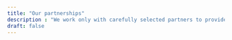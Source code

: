 ```yaml
---
title: "Our partnerships"
description : "We work only with carefully selected partners to provide the best services to our customers."
draft: false
---
```

